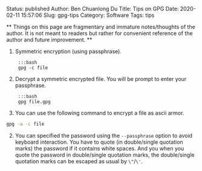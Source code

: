 Status: published
Author: Ben Chuanlong Du
Title: Tips on GPG
Date: 2020-02-11 15:57:06
Slug: gpg-tips
Category: Software
Tags: tips

**
Things on this page are fragmentary and immature notes/thoughts of the author. 
It is not meant to readers but rather for convenient reference of the author and future improvement.
**
 
1. Symmetric encryption (using passphrase).

        :::bash
        gpg -c file

2. Decrypt a symmetric encrypted file.
    You will be prompt to enter your passphrase.

        :::bash
        gpg file.gpg

1. You can use the following command to encrypt a file as ascii armor.
```sh
gpg -a -c file
```

2. You can specified the password using the `--passphrase` option
to avoid keyboard interaction. 
You have to quote (in double/single quotation marks) the password 
if it contains white spaces.
And you when you quote the password in double/single quotation marks,
the double/single quotation marks can be escaped as usual by `\"`/`\'`.

